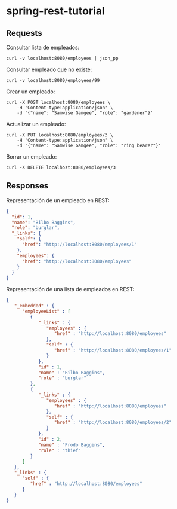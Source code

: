 # spring-rest-tutorial

## Requests

Consultar lista de empleados:
```
curl -v localhost:8080/employees | json_pp
```

Consultar empleado que no existe:

```
curl -v localhost:8080/employees/99
```

Crear un empleado:

```
curl -X POST localhost:8080/employees \
    -H 'Content-type:application/json' \
    -d '{"name": "Samwise Gamgee", "role": "gardener"}'
```

Actualizar un empleado:

```
curl -X PUT localhost:8080/employees/3 \
    -H 'Content-type:application/json' \
    -d '{"name": "Samwise Gamgee", "role": "ring bearer"}'
```

Borrar un empleado:

```
curl -X DELETE localhost:8080/employees/3
```

## Responses

Representación de un empleado en REST:

```json
{
  "id": 1,
  "name": "Bilbo Baggins",
  "role": "burglar",
  "_links": {
    "self": {
      "href": "http://localhost:8080/employees/1"
    },
    "employees": {
      "href": "http://localhost:8080/employees"
    }
  }
}
```

Representación de una lista de empleados en REST:

```json
{
   "_embedded" : {
      "employeeList" : [
         {
            "_links" : {
               "employees" : {
                  "href" : "http://localhost:8080/employees"
               },
               "self" : {
                  "href" : "http://localhost:8080/employees/1"
               }
            },
            "id" : 1,
            "name" : "Bilbo Baggins",
            "role" : "burglar"
         },
         {
            "_links" : {
               "employees" : {
                  "href" : "http://localhost:8080/employees"
               },
               "self" : {
                  "href" : "http://localhost:8080/employees/2"
               }
            },
            "id" : 2,
            "name" : "Frodo Baggins",
            "role" : "thief"
         }
      ]
   },
   "_links" : {
      "self" : {
         "href" : "http://localhost:8080/employees"
      }
   }
}
```